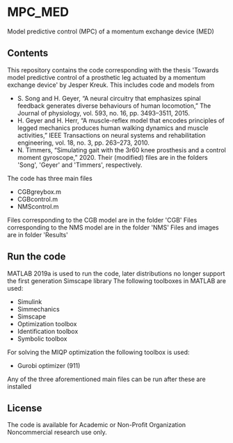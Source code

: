 # MPC_MED
Model predictive control (MPC) of a momentum exchange device (MED)

## Contents
This repository contains the code corresponding with the thesis 'Towards model predictive control of a prosthetic leg actuated by a momentum exchange device' by Jesper Kreuk.
This includes code and models from 
- S. Song and H. Geyer, “A neural circuitry that emphasizes spinal feedback generates diverse behaviours of human locomotion,” The Journal of physiology, vol. 593, no. 16, pp. 3493–3511, 2015.
- H. Geyer and H. Herr, “A muscle-reflex model that encodes principles of legged mechanics produces human walking dynamics and muscle activities,” IEEE Transactions on neural systems and rehabilitation engineering, vol. 18, no. 3, pp. 263–273, 2010.
- N. Timmers, “Simulating gait with the 3r60 knee prosthesis and a control moment gyroscope,” 2020.
Their (modified) files are in the folders 'Song', 'Geyer' and 'Timmers', respectively.
 
The code has three main files
* CGBgreybox.m
* CGBcontrol.m
* NMScontrol.m

Files corresponding to the CGB model are in the folder 'CGB'
Files corresponding to the NMS model are in the folder 'NMS'
Files and images are in folder 'Results'

## Run the code
MATLAB 2019a is used to run the code, later distributions no longer support the first generation Simscape library
The following toolboxes in MATLAB are used:
* Simulink
* Simmechanics
* Simscape
* Optimization toolbox 
* Identification toolbox
* Symbolic toolbox

For solving the MIQP optimization the following toolbox is used:
* Gurobi optimizer (911)
 
Any of the three aforementioned main files can be run after these are installed

## License
The code is available for Academic or Non-Profit Organization Noncommercial research use only.
